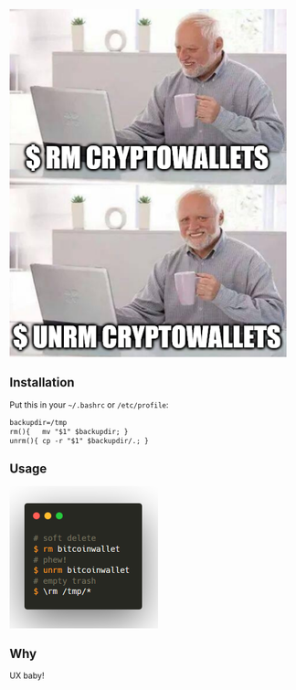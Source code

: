 ![](demo.png)

## Installation

Put this in your `~/.bashrc` or `/etc/profile`:

```
backupdir=/tmp
rm(){   mv "$1" $backupdir; }
unrm(){ cp -r "$1" $backupdir/.; }
```

## Usage

![](terminal.png)


## Why

UX baby!
